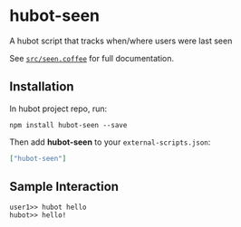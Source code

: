 # hubot-seen

A hubot script that tracks when/where users were last seen

See [`src/seen.coffee`](src/seen.coffee) for full documentation.

## Installation

In hubot project repo, run:

`npm install hubot-seen --save`

Then add **hubot-seen** to your `external-scripts.json`:

```json
["hubot-seen"]
```

## Sample Interaction

```
user1>> hubot hello
hubot>> hello!
```
